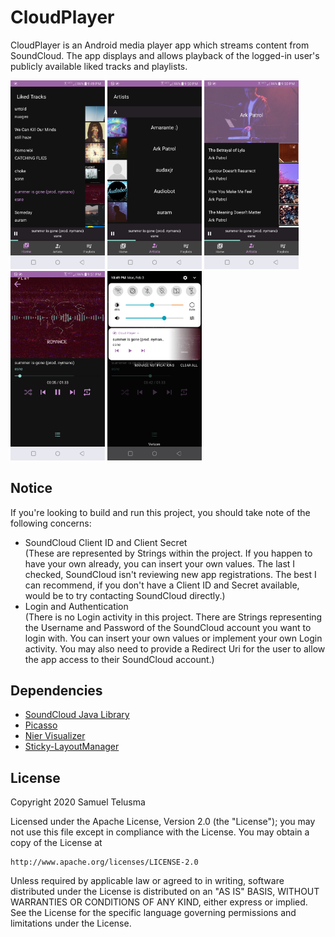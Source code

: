 # CloudPlayer
CloudPlayer is an Android media player app which streams content from SoundCloud. The app displays and allows playback of the logged-in user's publicly available liked tracks and playlists.

<img src="/images/Screenshot_20200203-214952.png" width="30%" height="30%" /> <img src="/images/Screenshot_20200203-215012.png" width="30%" height="30%" /> <img src="/images/Screenshot_20200203-215019.png" width="30%" height="30%" /> <img src="/images/Screenshot_20200203-215124.png" width="30%" height="30%" /> <img src="/images/Screenshot_20200203-224906.png" width="30%" height="30%" />

## Notice
If you're looking to build and run this project, you should take note of the following concerns:
- SoundCloud Client ID and Client Secret
<br/>(These are represented by Strings within the project. If you happen to have your own already, you can insert your own values. The last I checked, SoundCloud isn't reviewing new app registrations. The best I can recommend, if you don't have a Client ID and Secret available, would be to try contacting SoundCloud directly.)
- Login and Authentication
<br/>(There is no Login activity in this project. There are Strings representing the Username and Password of the SoundCloud account you want to login with. You can insert your own values or implement your own Login activity. You may also need to provide a Redirect Uri for the user to allow the app access to their SoundCloud account.)

## Dependencies
- [SoundCloud Java Library](https://github.com/nok/soundcloud-java-library)
- [Picasso](https://github.com/square/picasso)
- [Nier Visualizer](https://github.com/bogerchan/Nier-Visualizer)
- [Sticky-LayoutManager](https://github.com/qiujayen/sticky-layoutmanager)

## License
Copyright 2020 Samuel Telusma

Licensed under the Apache License, Version 2.0 (the "License");
you may not use this file except in compliance with the License.
You may obtain a copy of the License at

    http://www.apache.org/licenses/LICENSE-2.0

Unless required by applicable law or agreed to in writing, software
distributed under the License is distributed on an "AS IS" BASIS,
WITHOUT WARRANTIES OR CONDITIONS OF ANY KIND, either express or implied.
See the License for the specific language governing permissions and
limitations under the License.
